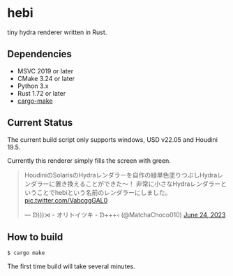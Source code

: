# hebi

tiny hydra renderer written in Rust.
## Dependencies

- MSVC 2019 or later
- CMake 3.24 or later
- Python 3.x
- Rust 1.72 or later
- [cargo-make](https://github.com/sagiegurari/cargo-make)

## Current Status

The current build script only supports windows, USD v22.05 and Houdini 19.5.

Currently this renderer simply fills the screen with green.

<blockquote class="twitter-tweet"><p lang="ja" dir="ltr">HoudiniのSolarisのHydraレンダラーを自作の緑単色塗りつぶしHydraレンダラーに置き換えることができた～！ 非常に小さなHydraレンダラーということでhebiという名前のレンダラーにしました。 <a href="https://t.co/VabcggGAL0">pic.twitter.com/VabcggGAL0</a></p>&mdash; ᗦ)))⋊ - オリトイツキ - ᗦ+++◃ (@MatchaChoco010) <a href="https://twitter.com/MatchaChoco010/status/1672585055468945408?ref_src=twsrc%5Etfw">June 24, 2023</a></blockquote> <script async src="https://platform.twitter.com/widgets.js" charset="utf-8"></script>

## How to build

```sh
$ cargo make
```

The first time build will take several minutes.
